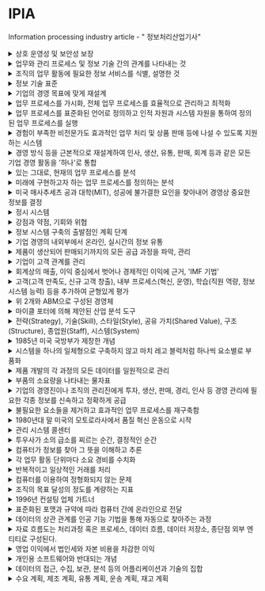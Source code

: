 # IPIA
Information processing industry article - " 정보처리산업기사"

<details>
<summary>상호 운영성 및 보안성 보장</summary>
ITA(Information Technology Architecture)
</div>
</details>
<details>
<summary>업무와 관리 프로세스 및 정보 기술 간의 관계를 나타내는 것</summary>
EA(Enterprise Architecture, 전사적 구조)
</div>
</details>
<details>
<summary>조직의 업무 활동에 필요한 정보 서비스를 식별, 설명한 것</summary>
TRM(Technical Reference Model, 기술 참조 모델)
</div>
</details>
<details>
<summary>정보 기술 표준</summary>
SP(Standard Profile, 표준 프로파일)
</div>
</details>
<details>
<summary>기업의 경영 목표에 맞게 재설계</summary>
BPR(Business Process Reengineering, 업무 재설계)
</div>
</details>
<details>
<summary>업무 프로세스를 가시화, 전체 업무 프로세스를 효율적으로 관리하고 최적화</summary>
BPM(Business Process Management)
</div>
</details>
<details>
<summary>업무 프로세스를 표준화된 언어로 정의하고 인적 자원과 시스템 자원을 통하여 정의된 업무 프로세스를 실행</summary>
BPMS(Business Process Management System)
</div>
</details>
<details>
<summary>경험이 부족한 비전문가도 효과적인 업무 처리 및 상품 판매 등에 나설 수 있도록 지원하는 시스템</summary>
BRMS(Business Rule Management System)
</div>
</details>
<details>
<summary>경영 방식 등을 근본적으로 재설계하여 인사, 생산, 유통, 판매, 회계 등과 같은 모든 기업 경영 활동을 '하나'로 통합</summary>
ERP(Enterprise Resource Planning, 전사적 자원 관리)
</div>
</details>
<details>
<summary>있는 그대로, 현재의 업무 프로세스를 분석</summary>
AS-IS 분석 기법
</div>
</details>
<details>
<summary>미래에 구현하고자 하는 업무 프로세스를 정의하는 분석</summary>
TO-BE 분석 기법
</div>
</details>
<details>
<summary>미국 매사추세츠 공과 대학(MIT), 성공에 불가결한 요인을 찾아내어 경영상 중요한 정보를 결정</summary>
CSF(Critical Success Factor)
</div>
</details>
<details>
<summary>정시 시스템</summary>
SIS(Strategic Information System, 전략 정보 시스템)
</div>
</details>
<details>
<summary>강점과 약점, 기회와 위협</summary>
SWOT 분석
</div>
</details>
<details>
<summary>정보 시스템 구축의 출발점인 계획 단계</summary>
ISP (Information Strategy Planning)
</div>
</details>
<details>
<summary>기업 경영의 내외부에서 온라인, 실시간의 정보 유통</summary>
RTE(Real Time Enterprise)
</div>
</details>
<details>
<summary>제품이 생산되어 판매되기까지의 모든 공급 과정을 파악, 관리</summary>
SCM(Supply Chain Management)
</div>
</details>
<details>
<summary>기업이 고객 관계를 관리</summary>
CRM(Customer Relationship Management)
</div>
</details>
<details>
<summary>회계상의 매출, 이익 중심에서 벗어나 경제적인 이익에 근거, 'IMF 기법'</summary>
VBM(Value Based Management)
</div>
</details>
<details>
<summary>고객(고객 만족도, 신규 고객 창출), 내부 프로세스(혁신, 운영), 학습(직원 역량, 정보 시스템 능력) 등을 추가하여 균형있게 평가</summary>
BSC(Balanced Score Card)
</div>
</details>
<details>
<summary>위 2개와 ABM으로 구성된 경영체</summary>
SEM(Strategic Enterprise Management)
</div>
</details>
<details>
<summary>마이클 포터에 의해 제안된 산업 분석 도구</summary>
5 Force
</div>
</details>
<details>
<summary>전략(Strategy), 기술(Skill), 스타일(Style), 공유 가치(Shared Value), 구조(Structure), 종업원(Staff), 시스템(System)</summary>
매킨지의 7S 모델
</div>
</details>
<details>
<summary>1985년 미국 국방부가 제창한 개념</summary>
CALS(Commerce At Light Speed)
</div>
</details>
<details>
<summary>시스템을 하나의 일체형으로 구축하지 않고 마치 레고 블럭처럼 하나씩 요소별로 부품화</summary>
CBD(Component Based Development, 컴포넌트 기반 개발)
</div>
</details>
<details>
<summary>제품 개발의 각 과정의 모든 데이터를 일원적으로 관리</summary>
PDM(Product Data Management, 제품 데이터 관리)
</div>
</details>
<details>
<summary>부품의 소요량을 나타내는 물자표</summary>
BOM(Bill Of Material, 자재 명세서)
</div>
</details>
<details>
<summary>기업의 경영진이나 조직의 관리진에게 투자, 생산, 판매, 경리, 인사 등 경영 관리에 필요한 각종 정보를 신속하고 정확하게 공급</summary>
MIS(Management Information System, 경영 정보 시스템)
</div>
</details>
<details>
<summary>불필요한 요소들을 제거하고 효과적인 업무 프로세스를 재구축함</summary>
PI(Process Innovation, 프로세스 혁신)
</div>
</details>
<details>
<summary>1980년대 말 미국의 모토로라사에서 품질 혁신 운동으로 시작</summary>
Six Sigma(6시그마)
</div>
</details>
<details>
<summary>관리 시스템 콜센터</summary>
VOC(Voice of Customer)
</div>
</details>
<details>
<summary>투우사가 소의 급소를 찌르는 순간, 결정적인 순간</summary>
MOT(Moment Of Truth)
</div>
</details>
<details>
<summary>컴퓨터가 정보를 찾아 그 뜻을 이해하고 추론</summary>
Semantic Web(시멘틱 웹)
</div>
</details>
<details>
<summary>각 업무 활동 단위마다 소요 경비를 수치화</summary>
ABC(Activity Based Costing)
</div>
</details>
<details>
<summary>반복적이고 일상적인 거래를 처리</summary>
TPS(Transaction Processing System)
</div>
</details>
<details>
<summary>컴퓨터를 이용하여 정형화되지 않는 문제</summary>
DSS(Decision Support System)
</div>
</details>
<details>
<summary>조직의 목표 달성의 정도를 계량하는 지표</summary>
KPI(Key Performance Indicator)
</div>
</details>
<details>
<summary>1996년 컨설팅 업체 가트너</summary>
SOA(Service Oriented Architecture, 서비스 지향 아키텍처)
</div>
</details>
<details>
<summary>표준화된 포맷과 규약에 따라 컴퓨터 간에 온라인으로 전달</summary>
EDI
</div>
</details>
<details>
<summary>데이터의 상관 관계를 인공 기능 기법을 통해 자동으로 찾아주는 과정</summary>
Data Mining(데이터 마이닝)
</div>
</details>
<details>
<summary>자료 흐름도는 처리과정 혹은 프로세스, 데이터 흐름, 데이터 저장소, 종단점 외부 엔티티로 구성된다.</summary>
DFD(Data Flow Diagram, 자료 흐름도)
</div>
</details>
<details>
<summary>영업 이익에서 법인세와 자본 비용을 차감한 이익</summary>
EVA(Economic Value Added, 경제적 부가 가치)
</div>
</details>
<details>
<summary>개인용 소프트웨어와 반대되는 개념</summary>
Group Ware
</div>
</details>
<details>
<summary>데이터의 접근, 수집, 보관, 분석 등의 어플리케이션과 기술의 집합</summary>
BI(Business Intelligence)
</div>
</details>
<details>
<summary>수요 계획, 제조 계획, 유통 계획, 운송 계획, 재고 계획</summary>
SCP(Supply Chain Planning, 공급망 계획)
</div>
</details>


